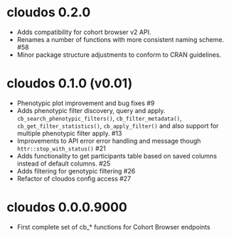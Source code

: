 # cloudos 0.2.0

* Adds compatibility for cohort browser v2 API.
* Renames a number of functions with more consistent naming scheme. #58
* Minor package structure adjustments to conform to CRAN guidelines.

# cloudos 0.1.0 (v0.01)

* Phenotypic plot improvement and bug fixes #9
* Adds phenotypic filter discovery, query and apply. `cb_search_phenotypic_filters()`, `cb_filter_metadata()`, `cb_get_filter_statistics()`, `cb_apply_filter()` and also support for multiple phenotypic filter apply. #13
* Improvements to API error error handling and message though `httr::stop_with_status()` #21
* Adds functionality to get participants table based on saved columns instead of default columns. #25
* Adds filtering for genotypic filtering #26
* Refactor of cloudos config access #27

# cloudos 0.0.0.9000

* First complete set of cb_* functions for Cohort Browser endpoints
